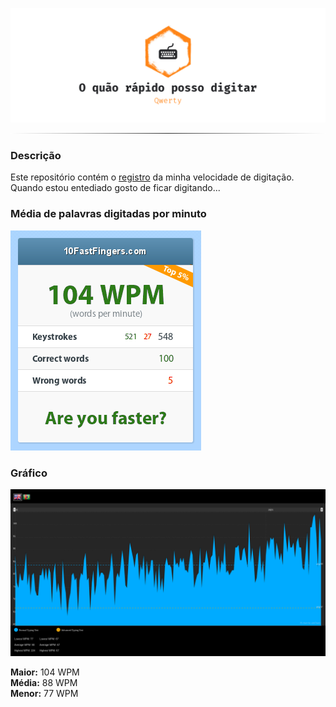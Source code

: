 ![capa](https://github.com/kelvin-hey/my-typing-speed/blob/main/wall.png)
![linha](https://github.com/kelvin-hey/kelvin-hey/blob/main/assets/line.png)

### Descrição
Este repositório contém o <a href="https://10fastfingers.com/user/2142483/">registro</a> da minha velocidade de digitação. Quando estou entediado gosto de ficar digitando...

### Média de palavras digitadas por minuto

<img src="https://github.com/kelvin-hey/my-typing-speed/blob/main/wpm_result.png"/> 

### Gráfico

<img src="https://github.com/kelvin-hey/my-typing-speed/blob/main/wpm.png"/>

<p>
  <b>Maior:</b> 104 WPM <br>
  <b>Média:</b> 88 WPM  <br>
  <b>Menor:</b> 77 WPM  <br>
</p>
